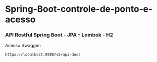 # Spring-Boot-controle-de-ponto-e-acesso

### API Restful Spring Boot - JPA - Lombok - H2

Acesso Swagger:

`https://localhost:8080/v2/api-docs`

